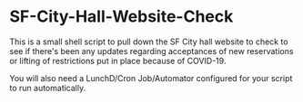 # SF-City-Hall-Website-Check

This is a small shell script to pull down the SF City hall website to check to see if there's been any updates regarding
acceptances of new reservations or lifting of restrictions put in place because of COVID-19.

You will also need a LunchD/Cron Job/Automator configured for your script to run automatically.
